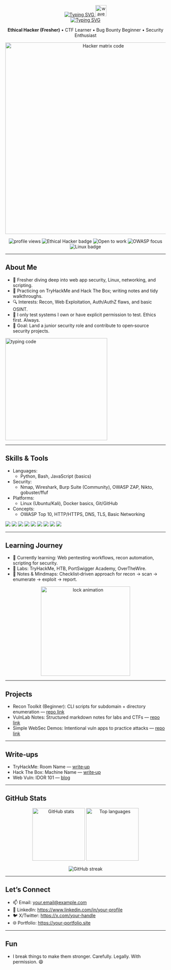 <!--
Replace:
- USERNAME with your GitHub username (for stats and badges)
- Links (email, LinkedIn, etc.) with your real info
- GIF URLs if you prefer different animations
-->

<!-- Top Greeting -->

<p align="center">
  <a href="https://git.io/typing-svg">
    <img src="https://readme-typing-svg.demolab.com?font=Fira+Code&size=30&pause=1000&center=true&vCenter=true&width=500&lines=Hey+there!!" alt="Typing SVG" />
  </a>
  <img src="https://media.giphy.com/media/hvRJCLFzcasrR4ia7z/giphy.gif" width="35px" alt="wave gif"/>
  <br>
  <a href="https://git.io/typing-svg">
    <img src="https://readme-typing-svg.demolab.com?font=Fira+Code&size=30&pause=1000&center=true&vCenter=true&width=500&lines=I'm+Prince+%F0%9F%98%8E" alt="Typing SVG" />
  </a>
</p>



 <p align="center">
  <b>Ethical Hacker (Fresher)</b> • CTF Learner • Bug Bounty Beginner • Security Enthusiast
</p>

<!-- Hero GIF -->
<p align="center">
  <img src="https://media.giphy.com/media/3o6wrvdHFbwBrUFenu/giphy.gif" alt="Hacker matrix code" width="600" />
</p>

<!-- Badges -->
<p align="center">
  <img src="https://komarev.com/ghpvc/?username=USERNAME&label=Profile%20views&color=0e75b6&style=flat" alt="profile views" />
  <img src="https://img.shields.io/badge/Ethical%20Hacker-Whitehat-2ea44f?logo=shield&logoColor=white" alt="Ethical Hacker badge" />
  <img src="https://img.shields.io/badge/Open%20to-Opportunities-8A2BE2" alt="Open to work" />
  <img src="https://img.shields.io/badge/Focus-OWASP%20Top%2010-orange" alt="OWASP focus" />
  <img src="https://img.shields.io/badge/Linux-🐧-black" alt="Linux badge" />
</p>

---

## About Me

- 🌱 Fresher diving deep into web app security, Linux, networking, and scripting.
- 🧭 Practicing on TryHackMe and Hack The Box; writing notes and tidy walkthroughs.
- 🔍 Interests: Recon, Web Exploitation, Auth/AuthZ flaws, and basic OSINT.
- 🧪 I only test systems I own or have explicit permission to test. Ethics first. Always.
- 🎯 Goal: Land a junior security role and contribute to open‑source security projects.

<p align="left">
  <img src="https://media.giphy.com/media/ZVik7pBtu9dNS/giphy.gif" alt="typing code" width="320" />
</p>

---

## Skills & Tools

- Languages:
  - Python, Bash, JavaScript (basics)
- Security:
  - Nmap, Wireshark, Burp Suite (Community), OWASP ZAP, Nikto, gobuster/ffuf
- Platforms:
  - Linux (Ubuntu/Kali), Docker basics, Git/GitHub
- Concepts:
  - OWASP Top 10, HTTP/HTTPS, DNS, TLS, Basic Networking

<p>
  <img src="https://img.shields.io/badge/Python-3776AB?logo=python&logoColor=white" />
  <img src="https://img.shields.io/badge/Bash-121011?logo=gnubash&logoColor=white" />
  <img src="https://img.shields.io/badge/JavaScript-F7DF1E?logo=javascript&logoColor=000" />
  <img src="https://img.shields.io/badge/Linux-FCC624?logo=linux&logoColor=000" />
  <img src="https://img.shields.io/badge/Nmap-0e76a8?logo=target&logoColor=white" />
  <img src="https://img.shields.io/badge/Wireshark-1679A7?logo=wireshark&logoColor=white" />
  <img src="https://img.shields.io/badge/Burp%20Suite-FF6F00?logo=burpsuite&logoColor=white" />
  <img src="https://img.shields.io/badge/OWASP%20ZAP-000000?logo=owasp&logoColor=white" />
  <img src="https://img.shields.io/badge/Git-F05032?logo=git&logoColor=white" />
</p>

---

## Learning Journey

- 📘 Currently learning: Web pentesting workflows, recon automation, scripting for security.
- 🧰 Labs: TryHackMe, HTB, PortSwigger Academy, OverTheWire.
- 📝 Notes & Mindmaps: Checklist‑driven approach for recon → scan → enumerate → exploit → report.

<p align="center">
  <img src="https://media.giphy.com/media/26n6WywJyh39n1pBu/giphy.gif" alt="lock animation" width="280" />
</p>

---

## Projects

- Recon Toolkit (Beginner): CLI scripts for subdomain + directory enumeration — [repo link](https://github.com/USERNAME/recon-toolkit)
- VulnLab Notes: Structured markdown notes for labs and CTFs — [repo link](https://github.com/USERNAME/vuln-notes)
- Simple WebSec Demos: Intentional vuln apps to practice attacks — [repo link](https://github.com/USERNAME/websec-demos)

---

## Write‑ups

- TryHackMe: Room Name — [write‑up](https://github.com/USERNAME/writeups/blob/main/tryhackme/ROOM.md)
- Hack The Box: Machine Name — [write‑up](https://github.com/USERNAME/writeups/blob/main/htb/MACHINE.md)
- Web Vuln: IDOR 101 — [blog](https://github.com/USERNAME/blog/blob/main/idor-101.md)

---

## GitHub Stats

<p align="center">
  <img src="https://github-readme-stats.vercel.app/api?username=USERNAME&show_icons=true&theme=radical" alt="GitHub stats" height="165" />
  <img src="https://github-readme-stats.vercel.app/api/top-langs/?username=USERNAME&layout=compact&theme=radical" alt="Top languages" height="165" />
</p>

<p align="center">
  <img src="https://github-readme-streak-stats.herokuapp.com/?user=USERNAME&theme=radical" alt="GitHub streak" />
</p>

---

## Let’s Connect

- 📫 Email: your.email@example.com
- 💼 LinkedIn: https://www.linkedin.com/in/your-profile
- 🐦 X/Twitter: https://x.com/your-handle
- 🌐 Portfolio: https://your-portfolio.site

---

## Fun

- I break things to make them stronger. Carefully. Legally. With permission. 😄
